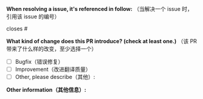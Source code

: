 <!-- Please don't delete this template -->
<!-- PULL REQUEST TEMPLATE -->

**When resolving a issue, it's referenced in follow:** （当解决一个 issue 时，引用该 issue 的编号）

<!-- (e.g. `closes #xxx[,#xxx]`, where "xxx" is the issue number) -->

closes #

**What kind of change does this PR introduce? (check at least one.)** （该 PR 带来了什么样的改变，至少选择一个）

<!-- (Update "[ ]" to "[x]" to check a box) -->

- [ ] Bugfix（错误修复）
- [ ] Improvement（改进翻译质量）
- [ ] Other, please describe（其他）:

**Other information（其他信息）:**
